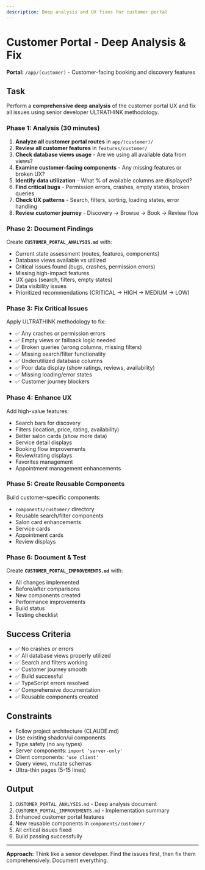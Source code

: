 ```yaml
---
description: Deep analysis and UX fixes for customer portal
---
```


# Customer Portal - Deep Analysis & Fix

**Portal:** `/app/(customer)` - Customer-facing booking and discovery features

## Task

Perform a **comprehensive deep analysis** of the customer portal UX and fix all issues using senior developer ULTRATHINK methodology.

### Phase 1: Analysis (30 minutes)

1. **Analyze all customer portal routes** in `app/(customer)/`
2. **Review all customer features** in `features/customer/`
3. **Check database views usage** - Are we using all available data from views?
4. **Examine customer-facing components** - Any missing features or broken UX?
5. **Identify data utilization** - What % of available columns are displayed?
6. **Find critical bugs** - Permission errors, crashes, empty states, broken queries
7. **Check UX patterns** - Search, filters, sorting, loading states, error handling
8. **Review customer journey** - Discovery → Browse → Book → Review flow

### Phase 2: Document Findings

Create **`CUSTOMER_PORTAL_ANALYSIS.md`** with:
- Current state assessment (routes, features, components)
- Database views available vs utilized
- Critical issues found (bugs, crashes, permission errors)
- Missing high-impact features
- UX gaps (search, filters, empty states)
- Data visibility issues
- Prioritized recommendations (CRITICAL → HIGH → MEDIUM → LOW)

### Phase 3: Fix Critical Issues

Apply ULTRATHINK methodology to fix:
- ✅ Any crashes or permission errors
- ✅ Empty views or fallback logic needed
- ✅ Broken queries (wrong columns, missing filters)
- ✅ Missing search/filter functionality
- ✅ Underutilized database columns
- ✅ Poor data display (show ratings, reviews, availability)
- ✅ Missing loading/error states
- ✅ Customer journey blockers

### Phase 4: Enhance UX

Add high-value features:
- Search bars for discovery
- Filters (location, price, rating, availability)
- Better salon cards (show more data)
- Service detail displays
- Booking flow improvements
- Review/rating displays
- Favorites management
- Appointment management enhancements

### Phase 5: Create Reusable Components

Build customer-specific components:
- `components/customer/` directory
- Reusable search/filter components
- Salon card enhancements
- Service cards
- Appointment cards
- Review displays

### Phase 6: Document & Test

Create **`CUSTOMER_PORTAL_IMPROVEMENTS.md`** with:
- All changes implemented
- Before/after comparisons
- New components created
- Performance improvements
- Build status
- Testing checklist

## Success Criteria

- ✅ No crashes or errors
- ✅ All database views properly utilized
- ✅ Search and filters working
- ✅ Customer journey smooth
- ✅ Build successful
- ✅ TypeScript errors resolved
- ✅ Comprehensive documentation
- ✅ Reusable components created

## Constraints

- Follow project architecture (CLAUDE.md)
- Use existing shadcn/ui components
- Type safety (no `any` types)
- Server components: `import 'server-only'`
- Client components: `'use client'`
- Query views, mutate schemas
- Ultra-thin pages (5-15 lines)

## Output

1. `CUSTOMER_PORTAL_ANALYSIS.md` - Deep analysis document
2. `CUSTOMER_PORTAL_IMPROVEMENTS.md` - Implementation summary
3. Enhanced customer portal features
4. New reusable components in `components/customer/`
5. All critical issues fixed
6. Build passing successfully

---

**Approach:** Think like a senior developer. Find the issues first, then fix them comprehensively. Document everything.

